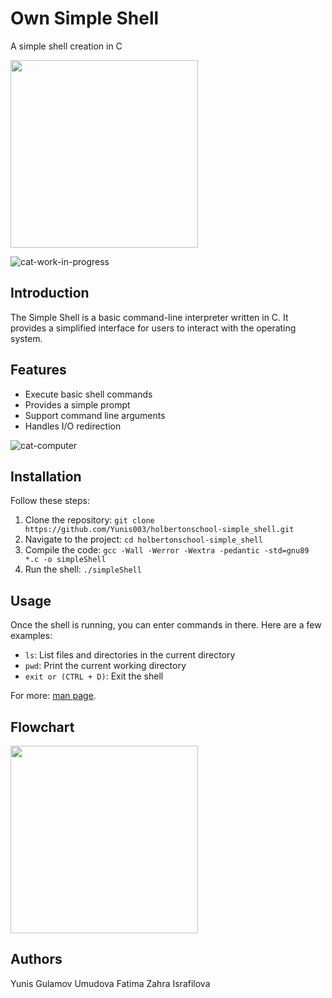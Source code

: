 # Own Simple Shell
A simple shell creation in C

<img src="https://tse1.mm.bing.net/th?id=OIG1.BOs.NAe1q5E8FRlJkHDq&pid=ImgGn" width="300px" height="300px">

![cat-work-in-progress](https://github.com/user-attachments/assets/32bc9262-ed41-4d47-97bc-9fc408e3633f)


## Introduction
The Simple Shell is a basic command-line interpreter written in C. It provides a simplified interface for users to interact with the operating system.

## Features

+ Execute basic shell commands
+ Provides a simple prompt
+ Support command line arguments
+ Handles I/O redirection

![cat-computer](https://github.com/user-attachments/assets/8fe1627e-615e-4ac8-bc3e-6b654886c27d)

## Installation

Follow these steps:
1. Clone the repository: `git clone https://github.com/Yunis003/holbertonschool-simple_shell.git`
2. Navigate to the project: `cd holbertonschool-simple_shell`
3. Compile the code: `gcc -Wall -Werror -Wextra -pedantic -std=gnu89 *.c -o simpleShell`
4. Run the shell: `./simpleShell`

## Usage

Once the shell is running, you can enter commands in there. Here are a few examples:

- `ls`: List files and directories in the current directory
- `pwd`: Print the current working directory
- `exit or (CTRL + D)`: Exit the shell

For more: [man page](man_1_simple_shell).

## Flowchart

<img src="https://preview.redd.it/cool-flowchart-showing-linux-and-unix-shell-execution-v0-gdwxcbc8tfqa1.png?width=640&crop=smart&auto=webp&s=539d264df7e7bf6b4cf1f55412cf3660d0392224" width="300px">



## Authors

Yunis Gulamov
Umudova Fatima
Zahra Israfilova

